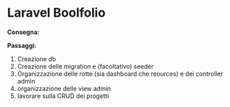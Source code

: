 Laravel Boolfolio
===
**Consegna:**

**Passaggi:**

1. Creazione db
2. Creazione delle migration e (facoltativo) seeder
3. Organizzazione delle rotte (sia dashboard che reources) e dei controller admin
4. organizzazione delle view admin
5. lavorare sulla CRUD dei progetti
